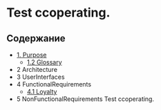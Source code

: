 # Test ccoperating.

## Содержание

- [1. Purpose](DocsFiles/1_Purpose/1.1_Purpose.md)
    - [1.2 Glossary](DocsFiles/1_Purpose/1.2_Glossary.md)
- 2 Architecture
- 3 UserInterfaces
- 4 FunctionalRequirements
    - [4.1 Loyalty](DocsFiles/4_FunctionalRequirements/4.1_Loyalty.md)
- 5 NonFunctionalRequirements
Test ccoperating.
